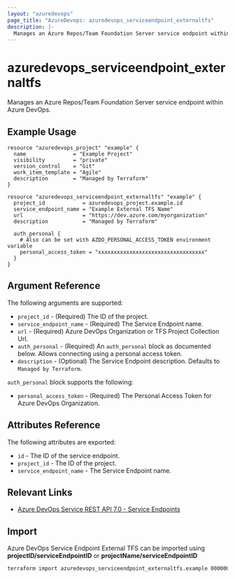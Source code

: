 ```yaml
---
layout: "azuredevops"
page_title: "AzureDevops: azuredevops_serviceendpoint_externaltfs"
description: |-
  Manages an Azure Repos/Team Foundation Server service endpoint within Azure DevOps organization.
---
```


# azuredevops_serviceendpoint_externaltfs

Manages an Azure Repos/Team Foundation Server service endpoint within Azure DevOps.

## Example Usage

```hcl
resource "azuredevops_project" "example" {
  name               = "Example Project"
  visibility         = "private"
  version_control    = "Git"
  work_item_template = "Agile"
  description        = "Managed by Terraform"
}

resource "azuredevops_serviceendpoint_externaltfs" "example" {
  project_id            = azuredevops_project.example.id
  service_endpoint_name = "Example External TFS Name"
  url                   = "https://dev.azure.com/myorganization"
  description           = "Managed by Terraform"

  auth_personal {
    # Also can be set with AZDO_PERSONAL_ACCESS_TOKEN environment variable
    personal_access_token = "xxxxxxxxxxxxxxxxxxxxxxxxxxxxxxxxxx"
  }
}
```

## Argument Reference

The following arguments are supported:

- `project_id` - (Required) The ID of the project.
- `service_endpoint_name` - (Required) The Service Endpoint name.
- `url` - (Required) Azure DevOps Organization or TFS Project Collection Url.
- `auth_personal` - (Required) An `auth_personal` block as documented below. Allows connecting using a personal access token.
- `description` - (Optional) The Service Endpoint description. Defaults to `Managed by Terraform`.

`auth_personal` block supports the following:

- `personal_access_token` - (Required) The Personal Access Token for Azure DevOps Organization.

## Attributes Reference

The following attributes are exported:

- `id` - The ID of the service endpoint.
- `project_id` - The ID of the project.
- `service_endpoint_name` - The Service Endpoint name.

## Relevant Links

- [Azure DevOps Service REST API 7.0 - Service Endpoints](https://docs.microsoft.com/en-us/rest/api/azure/devops/serviceendpoint/endpoints?view=azure-devops-rest-7.0)

## Import

Azure DevOps Service Endpoint External TFS can be imported using **projectID/serviceEndpointID** or **projectName/serviceEndpointID**

```sh
terraform import azuredevops_serviceendpoint_externaltfs.example 00000000-0000-0000-0000-000000000000/00000000-0000-0000-0000-000000000000
```

